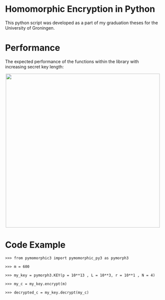 # Homomorphic Encryption in Python

This python script was developed as a part of my graduation theses for the University of Groningen.


# Performance

The expected performance of the functions within the library with increasing secret key length:

<p align="center">
  <img src="https://github.com/M-P-P-C/pymomorphic3/blob/main/media/encryption_performance.png?raw=true" width="500">
</p>

# Code Example

```
>>> from pymomorphic3 import pymomorphic_py3 as pymorph3

>>> m = 600

>>> my_key = pymorph3.KEY(p = 10**13 , L = 10**3, r = 10**1 , N = 4)

>>> my_c = my_key.encrypt(m)

>>> decrypted_c = my_key.decrypt(my_c)
```